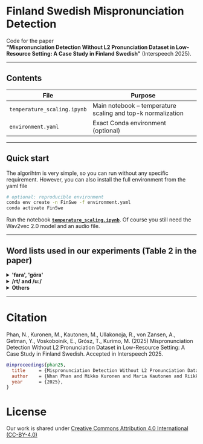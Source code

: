 # Finland Swedish Mispronunciation Detection
Code for the paper  
**“Mispronunciation Detection Without L2 Pronunciation Dataset in Low-Resource Setting: A Case Study in Finland Swedish”** (Interspeech 2025).

---

## Contents
| File | Purpose |
|---------------|---------|
| `temperature_scaling.ipynb` | Main notebook – temperature scaling and top-k normalization |
| `environment.yaml` | Exact Conda environment (optional) |

---

## Quick start
The algorihtm is very simple, so you can run without any specific requirement. However, you can also install the full environment from the yaml file

```bash
# optional: reproducible environment
conda env create -n FinSwe -f environment.yaml
conda activate FinSwe
```
Run the notebook **[`temperature_scaling.ipynb`](temperature_scaling.ipynb)**. Of course you still need the Wav2vec 2.0 model and an audio file.

---

## Word lists used in our experiments (Table 2 in the paper)

<details>
<summary><strong>'fara', 'göra'</strong></summary>

```text
fara, göra
```
</details>

<details>
<summary><strong>/rt/ and /u:/</strong></summary>

```text
bort, kors, kort, korta, borta  
telefon, telefonen, telefoner
```
</details>

<details>
<summary><strong>Others</strong></summary>

```text
sju, sjuk, sjuka, stjärna  
sport  
köpa  
kyrka, kyrkan, kyrkas  
kina  
kök  
tjära, tjärn, tjugo, tjugofem  
kjol, kjolar  
tjena, tjejen, tjejet  
domare, domaren  
döma, dömas  
skjorta, skjortan, skjortor  
djur, djuren, djuret  
djup, djupa, djupt, djupare  
djärvare
```
</details>

---

# Citation
Phan, N., Kuronen, M., Kautonen, M., Ullakonoja, R., von Zansen, A., Getman, Y., Voskoboinik, E., Grósz, T., Kurimo, M. (2025) Mispronunciation Detection Without L2 Pronunciation Dataset in Low-Resource Setting: A Case Study in Finland Swedish. Accepted in Interspeech 2025.  

```bibtex
@inproceedings{phan25,
  title     = {Mispronunciation Detection Without L2 Pronunciation Dataset in Low-Resource Setting: A Case Study in Finland Swedish},
  author    = {Nhan Phan and Mikko Kuronen and Maria Kautonen and Riikka Ullakonoja and Anna {von Zansen} and Yaroslav Getman and Ekaterina Voskoboinik and Tamás Grosz and Mikko Kurimo},
  year      = {2025},
}

```

# License
Our work is shared under [Creative Commons Attribution 4.0 International (CC-BY-4.0)](https://creativecommons.org/licenses/by/4.0/)
